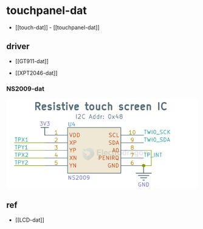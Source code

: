 
# touchpanel-dat


- [[touch-dat]] - [[touchpanel-dat]]

## driver 

- [[GT911-dat]] 

- [[XPT2046-dat]]

### NS2009-dat

![](2025-07-16-13-12-53.png)




## ref 

- [[LCD-dat]]